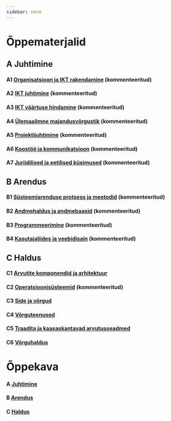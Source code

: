 ```yaml
---
sidebar: none
---
```


# Õppematerjalid

## A Juhtimine

#### A1 [Organisatsioon ja IKT rakendamine](./oppematerjalid/a_juhtimine_01_organisatsioon_ja_ikt_rakendamine.md) (kommenteeritud)

#### A2 [IKT juhtimine](./oppematerjalid/a_juhtimine_02_IKT_juhtimine.md) (kommenteeritud)

#### A3 [IKT väärtuse hindamine](./oppematerjalid/a_juhtimine_03_IKT_vaartuse_hindamine.md) (kommenteeritud)

#### A4 [Ülemaailmne majandusvõrgustik](./oppematerjalid/a_juhtimine_04_ylemaailmne_majandusvorgustik.md) (kommenteeritud)

#### A5 [Projektijuhtimine](./oppematerjalid/a_juhtimine_05_projektijuhtimine.md) (kommenteeritud)

#### A6 [Koostöö ja kommunikatsioon](./oppematerjalid/a_juhtimine_06_koostoo_ja_kommunikatsioon.md) (kommenteeritud)

#### A7 [Juriidilised ja eetilised küsimused](./oppematerjalid/a_juhtimine_07_juriidilised_ja_eetilised_kysimused.md) (kommenteeritud)

## B Arendus

#### B1 [Süsteemiarenduse protsess ja meetodid](./oppematerjalid/b_arendus_01_systeemiarenduse_protsess_ja_meetodid) (kommenteeritud)

#### B2 [Andmehaldus ja andmebaasid](./oppematerjalid/b_arendus_02_andmehaldus_ja_andmebaasid.md) (kommenteeritud)

#### B3 [Programmeerimine](./oppematerjalid/b_arendus_03_programmeerimine.md) (kommenteeritud)

#### B4 [Kasutajaliides ja veebidisain](./oppematerjalid/b_arendus_04_kasutajaliides_ja_veebidisain.md) (kommenteeritud)

## C Haldus

#### C1 [Arvutite komponendid ja arhitektuur](./oppematerjalid/c_haldus_01_arvutite_komponendid_ja_arhitektuur.md)

#### C2 [Operatsioonisüsteemid](./oppematerjalid/c_haldus_02_operatsioonisysteemid.md) (kommenteeritud)

#### C3 [Side ja võrgud](./oppematerjalid/c_haldus_03_side_ja_vorgud.md)

#### C4 [Võrguteenused](./oppematerjalid/c_haldus_04_vorguteenused.md)

#### C5 [Traadita ja kaasaskantavad arvutusseadmed](./oppematerjalid/c_haldus_05_traadita_ja_kaasaskantavad_arvutusseadmed.md)

#### C6 [Võrguhaldus](./oppematerjalid/c_haldus_06_vorguhaldus.md)

# Õppekava

#### A [Juhtimine](./oppekava/a_juhtimine.md)

#### B [Arendus](./oppekava/b_arendus.md)

#### C [Haldus](./oppekava/c_haldus.md)
